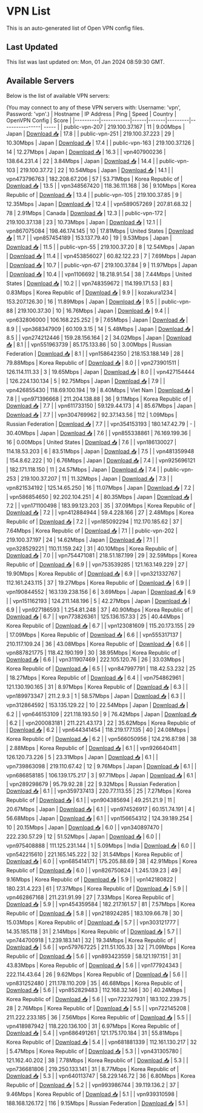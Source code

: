 # VPN List

This is an auto-generated list of Open VPN config files.

## Last Updated

This list was last updated on: Mon, 01 Jan 2024 08:59:30 GMT.

## Available Servers

Below is the list of available VPN servers:

(You may connect to any of these VPN servers with: Username: 'vpn', Password: 'vpn'.)
| Hostname | IP Address | Ping | Speed | Country | OpenVPN Config | Score |
|----------|------------|------|-------|---------|----------------| ----- |
| public-vpn-207 | 219.100.37.167 | 11 | 9.00Mbps | Japan | [Download 📥](./configs/server_0_JP.ovpn) | 17.8 |
| public-vpn-251 | 219.100.37.223 | 29 | 10.30Mbps | Japan | [Download 📥](./configs/server_1_JP.ovpn) | 17.4 |
| public-vpn-163 | 219.100.37.126 | 14 | 12.27Mbps | Japan | [Download 📥](./configs/server_2_JP.ovpn) | 16.3 |
| vpn407900236 | 138.64.231.4 | 22 | 3.84Mbps | Japan | [Download 📥](./configs/server_3_JP.ovpn) | 14.4 |
| public-vpn-103 | 219.100.37.72 | 22 | 10.54Mbps | Japan | [Download 📥](./configs/server_4_JP.ovpn) | 14.1 |
| vpn473796763 | 182.208.67.206 | 57 | 53.71Mbps | Korea Republic of | [Download 📥](./configs/server_5_KR.ovpn) | 13.5 |
| vpn348567420 | 118.36.111.168 | 36 | 9.10Mbps | Korea Republic of | [Download 📥](./configs/server_6_KR.ovpn) | 13.4 |
| public-vpn-105 | 219.100.37.85 | 9 | 12.35Mbps | Japan | [Download 📥](./configs/server_7_JP.ovpn) | 12.4 |
| vpn589057269 | 207.81.68.32 | 78 | 2.91Mbps | Canada | [Download 📥](./configs/server_8_CA.ovpn) | 12.3 |
| public-vpn-172 | 219.100.37.138 | 23 | 10.73Mbps | Japan | [Download 📥](./configs/server_9_JP.ovpn) | 12.1 |
| vpn867075084 | 198.46.174.145 | 10 | 17.81Mbps | United States | [Download 📥](./configs/server_10_US.ovpn) | 11.7 |
| vpn857454189 | 153.137.79.40 | 19 | 9.53Mbps | Japan | [Download 📥](./configs/server_11_JP.ovpn) | 11.5 |
| public-vpn-55 | 219.100.37.20 | 8 | 12.54Mbps | Japan | [Download 📥](./configs/server_12_JP.ovpn) | 11.4 |
| vpn453856027 | 60.82.122.23 | 7 | 7.69Mbps | Japan | [Download 📥](./configs/server_13_JP.ovpn) | 10.7 |
| public-vpn-67 | 219.100.37.84 | 9 | 11.97Mbps | Japan | [Download 📥](./configs/server_14_JP.ovpn) | 10.4 |
| vpn1106692 | 18.218.91.54 | 38 | 7.44Mbps | United States | [Download 📥](./configs/server_15_US.ovpn) | 10.2 |
| vpn748359672 | 114.199.171.53 | 83 | 0.83Mbps | Korea Republic of | [Download 📥](./configs/server_16_KR.ovpn) | 9.9 |
| kozakura1234 | 153.207.126.30 | 16 | 11.89Mbps | Japan | [Download 📥](./configs/server_17_JP.ovpn) | 9.5 |
| public-vpn-88 | 219.100.37.30 | 10 | 16.76Mbps | Japan | [Download 📥](./configs/server_18_JP.ovpn) | 9.4 |
| vpn632806000 | 106.168.225.252 | 9 | 7.65Mbps | Japan | [Download 📥](./configs/server_19_JP.ovpn) | 8.9 |
| vpn368347909 | 60.109.3.15 | 14 | 5.48Mbps | Japan | [Download 📥](./configs/server_20_JP.ovpn) | 8.5 |
| vpn274212446 | 159.28.156.164 | 2 | 34.02Mbps | Japan | [Download 📥](./configs/server_21_JP.ovpn) | 8.1 |
| vpn551963739 | 85.175.133.86 | 50 | 3.00Mbps | Russian Federation | [Download 📥](./configs/server_22_RU.ovpn) | 8.1 |
| vpn158642350 | 218.153.188.149 | 28 | 79.88Mbps | Korea Republic of | [Download 📥](./configs/server_23_KR.ovpn) | 8.0 |
| vpn273901511 | 126.114.111.33 | 3 | 19.65Mbps | Japan | [Download 📥](./configs/server_24_JP.ovpn) | 8.0 |
| vpn427154444 | 126.224.130.134 | 5 | 92.75Mbps | Japan | [Download 📥](./configs/server_25_JP.ovpn) | 7.9 |
| vpn426855430 | 118.69.100.194 | 19 | 8.40Mbps | Viet Nam | [Download 📥](./configs/server_26_VN.ovpn) | 7.8 |
| vpn971396668 | 211.204.138.88 | 36 | 9.11Mbps | Korea Republic of | [Download 📥](./configs/server_27_KR.ovpn) | 7.7 |
| vpn611733150 | 59.129.44.173 | 4 | 85.67Mbps | Japan | [Download 📥](./configs/server_28_JP.ovpn) | 7.7 |
| vpn304769962 | 92.37.143.56 | 112 | 1.09Mbps | Russian Federation | [Download 📥](./configs/server_29_RU.ovpn) | 7.7 |
| vpn354153193 | 180.147.42.79 | - | 30.40Mbps | Japan | [Download 📥](./configs/server_30_JP.ovpn) | 7.6 |
| vpn855338861 | 76.169.199.36 | 16 | 0.00Mbps | United States | [Download 📥](./configs/server_31_US.ovpn) | 7.6 |
| vpn186130027 | 114.18.53.203 | 6 | 83.51Mbps | Japan | [Download 📥](./configs/server_32_JP.ovpn) | 7.5 |
| vpn481359948 | 154.8.62.222 | 10 | 6.76Mbps | Japan | [Download 📥](./configs/server_33_JP.ovpn) | 7.4 |
| vpn925696121 | 182.171.118.150 | 11 | 24.57Mbps | Japan | [Download 📥](./configs/server_34_JP.ovpn) | 7.4 |
| public-vpn-253 | 219.100.37.207 | 11 | 11.32Mbps | Japan | [Download 📥](./configs/server_35_JP.ovpn) | 7.3 |
| vpn821534192 | 125.14.65.250 | 16 | 11.07Mbps | Japan | [Download 📥](./configs/server_36_JP.ovpn) | 7.2 |
| vpn586854650 | 92.202.104.251 | 4 | 80.35Mbps | Japan | [Download 📥](./configs/server_37_JP.ovpn) | 7.2 |
| vpn171100498 | 183.99.123.203 | 35 | 37.09Mbps | Korea Republic of | [Download 📥](./configs/server_38_KR.ovpn) | 7.2 |
| vpn412884944 | 59.4.228.166 | 27 | 2.48Mbps | Korea Republic of | [Download 📥](./configs/server_39_KR.ovpn) | 7.2 |
| vpn185092294 | 112.170.185.62 | 37 | 7.64Mbps | Korea Republic of | [Download 📥](./configs/server_40_KR.ovpn) | 7.1 |
| public-vpn-202 | 219.100.37.197 | 24 | 14.62Mbps | Japan | [Download 📥](./configs/server_41_JP.ovpn) | 7.1 |
| vpn328529221 | 110.11.159.242 | 31 | 40.10Mbps | Korea Republic of | [Download 📥](./configs/server_42_KR.ovpn) | 7.0 |
| vpn754471081 | 218.51.187.199 | 29 | 32.59Mbps | Korea Republic of | [Download 📥](./configs/server_43_KR.ovpn) | 6.9 |
| vpn753539285 | 121.163.149.229 | 27 | 19.90Mbps | Korea Republic of | [Download 📥](./configs/server_44_KR.ovpn) | 6.9 |
| vpn321332767 | 112.161.243.115 | 37 | 19.27Mbps | Korea Republic of | [Download 📥](./configs/server_45_KR.ovpn) | 6.9 |
| vpn190844552 | 163.139.238.156 | 6 | 3.69Mbps | Japan | [Download 📥](./configs/server_46_JP.ovpn) | 6.9 |
| vpn151162193 | 124.211.148.196 | 5 | 42.27Mbps | Japan | [Download 📥](./configs/server_47_JP.ovpn) | 6.9 |
| vpn927186593 | 1.254.81.248 | 37 | 40.90Mbps | Korea Republic of | [Download 📥](./configs/server_48_KR.ovpn) | 6.7 |
| vpn773826361 | 125.136.157.33 | 25 | 40.44Mbps | Korea Republic of | [Download 📥](./configs/server_49_KR.ovpn) | 6.7 |
| vpn123081609 | 115.20.173.155 | 29 | 17.09Mbps | Korea Republic of | [Download 📥](./configs/server_50_KR.ovpn) | 6.6 |
| vpn555317137 | 210.117.109.24 | 36 | 43.08Mbps | Korea Republic of | [Download 📥](./configs/server_51_KR.ovpn) | 6.6 |
| vpn887821775 | 118.42.190.199 | 30 | 38.95Mbps | Korea Republic of | [Download 📥](./configs/server_52_KR.ovpn) | 6.6 |
| vpn311907469 | 222.105.120.76 | 26 | 33.03Mbps | Korea Republic of | [Download 📥](./configs/server_53_KR.ovpn) | 6.5 |
| vpn847997791 | 118.42.53.232 | 25 | 18.27Mbps | Korea Republic of | [Download 📥](./configs/server_54_KR.ovpn) | 6.4 |
| vpn754862961 | 121.130.190.165 | 31 | 8.97Mbps | Korea Republic of | [Download 📥](./configs/server_55_KR.ovpn) | 6.3 |
| vpn189973347 | 211.2.9.3 | 1 | 58.57Mbps | Japan | [Download 📥](./configs/server_56_JP.ovpn) | 6.3 |
| vpn312864592 | 153.135.129.22 | 10 | 22.54Mbps | Japan | [Download 📥](./configs/server_57_JP.ovpn) | 6.2 |
| vpn646153109 | 221.118.193.50 | 9 | 76.42Mbps | Japan | [Download 📥](./configs/server_58_JP.ovpn) | 6.2 |
| vpn200083181 | 211.221.43.173 | 22 | 35.62Mbps | Korea Republic of | [Download 📥](./configs/server_59_KR.ovpn) | 6.2 |
| vpn644341454 | 118.219.177.135 | 40 | 24.08Mbps | Korea Republic of | [Download 📥](./configs/server_60_KR.ovpn) | 6.2 |
| vpn566050956 | 124.216.87.98 | 38 | 2.88Mbps | Korea Republic of | [Download 📥](./configs/server_61_KR.ovpn) | 6.1 |
| vpn926640411 | 126.120.73.226 | 5 | 23.31Mbps | Japan | [Download 📥](./configs/server_62_JP.ovpn) | 6.1 |
| vpn739863098 | 219.110.67.42 | 12 | 9.76Mbps | Japan | [Download 📥](./configs/server_63_JP.ovpn) | 6.1 |
| vpn686858185 | 106.139.175.217 | 3 | 97.71Mbps | Japan | [Download 📥](./configs/server_64_JP.ovpn) | 6.1 |
| vpn289298679 | 95.79.92.28 | 22 | 9.32Mbps | Russian Federation | [Download 📥](./configs/server_65_RU.ovpn) | 6.1 |
| vpn359737413 | 220.77.113.55 | 25 | 7.27Mbps | Korea Republic of | [Download 📥](./configs/server_66_KR.ovpn) | 6.1 |
| vpn904385694 | 49.251.21.9 | 11 | 20.67Mbps | Japan | [Download 📥](./configs/server_67_JP.ovpn) | 6.1 |
| vpn974526917 | 60.151.74.191 | 4 | 56.68Mbps | Japan | [Download 📥](./configs/server_68_JP.ovpn) | 6.1 |
| vpn156654312 | 124.39.189.254 | 10 | 20.15Mbps | Japan | [Download 📥](./configs/server_69_JP.ovpn) | 6.0 |
| vpn340897470 | 222.230.57.29 | 12 | 51.52Mbps | Japan | [Download 📥](./configs/server_70_JP.ovpn) | 6.0 |
| vpn975408888 | 111.125.231.144 | 1 | 5.09Mbps | India | [Download 📥](./configs/server_71_IN.ovpn) | 6.0 |
| vpn542215610 | 221.165.145.222 | 32 | 31.54Mbps | Korea Republic of | [Download 📥](./configs/server_72_KR.ovpn) | 6.0 |
| vpn685414171 | 175.205.88.69 | 38 | 42.91Mbps | Korea Republic of | [Download 📥](./configs/server_73_KR.ovpn) | 6.0 |
| vpn826750824 | 1.245.139.23 | 49 | 9.16Mbps | Korea Republic of | [Download 📥](./configs/server_74_KR.ovpn) | 5.9 |
| vpn142180822 | 180.231.4.223 | 61 | 17.37Mbps | Korea Republic of | [Download 📥](./configs/server_75_KR.ovpn) | 5.9 |
| vpn462867168 | 211.231.91.99 | 27 | 7.33Mbps | Korea Republic of | [Download 📥](./configs/server_76_KR.ovpn) | 5.9 |
| vpn454359584 | 182.217.161.57 | 81 | 7.57Mbps | Korea Republic of | [Download 📥](./configs/server_77_KR.ovpn) | 5.8 |
| vpn218924285 | 183.109.66.78 | 30 | 15.03Mbps | Korea Republic of | [Download 📥](./configs/server_78_KR.ovpn) | 5.7 |
| vpn303121777 | 14.35.185.118 | 31 | 2.14Mbps | Korea Republic of | [Download 📥](./configs/server_79_KR.ovpn) | 5.7 |
| vpn744700918 | 1.239.183.141 | 32 | 19.34Mbps | Korea Republic of | [Download 📥](./configs/server_80_KR.ovpn) | 5.6 |
| vpn579767225 | 211.51.105.33 | 32 | 71.09Mbps | Korea Republic of | [Download 📥](./configs/server_81_KR.ovpn) | 5.6 |
| vpn893423559 | 58.121.197.151 | 31 | 43.83Mbps | Korea Republic of | [Download 📥](./configs/server_82_KR.ovpn) | 5.6 |
| vpn177924343 | 222.114.43.64 | 26 | 9.62Mbps | Korea Republic of | [Download 📥](./configs/server_83_KR.ovpn) | 5.6 |
| vpn831252480 | 211.178.110.209 | 35 | 46.68Mbps | Korea Republic of | [Download 📥](./configs/server_84_KR.ovpn) | 5.6 |
| vpn852829483 | 112.168.32.146 | 30 | 40.24Mbps | Korea Republic of | [Download 📥](./configs/server_85_KR.ovpn) | 5.6 |
| vpn722327931 | 183.102.239.75 | 28 | 2.76Mbps | Korea Republic of | [Download 📥](./configs/server_86_KR.ovpn) | 5.5 |
| vpn722145208 | 211.222.233.185 | 36 | 7.56Mbps | Korea Republic of | [Download 📥](./configs/server_87_KR.ovpn) | 5.5 |
| vpn418987942 | 118.220.136.100 | 31 | 6.97Mbps | Korea Republic of | [Download 📥](./configs/server_88_KR.ovpn) | 5.4 |
| vpn686491261 | 121.175.170.184 | 31 | 55.81Mbps | Korea Republic of | [Download 📥](./configs/server_89_KR.ovpn) | 5.4 |
| vpn681881339 | 112.161.130.217 | 32 | 5.47Mbps | Korea Republic of | [Download 📥](./configs/server_90_KR.ovpn) | 5.3 |
| vpn431305780 | 121.162.40.202 | 38 | 7.78Mbps | Korea Republic of | [Download 📥](./configs/server_91_KR.ovpn) | 5.3 |
| vpn736681806 | 219.250.133.141 | 31 | 8.77Mbps | Korea Republic of | [Download 📥](./configs/server_92_KR.ovpn) | 5.3 |
| vpn640113747 | 58.229.146.72 | 36 | 6.80Mbps | Korea Republic of | [Download 📥](./configs/server_93_KR.ovpn) | 5.2 |
| vpn993986744 | 39.119.136.2 | 37 | 9.46Mbps | Korea Republic of | [Download 📥](./configs/server_94_KR.ovpn) | 5.1 |
| vpn939310598 | 188.168.126.172 | 116 | 9.15Mbps | Russian Federation | [Download 📥](./configs/server_95_RU.ovpn) | 5.1 |
